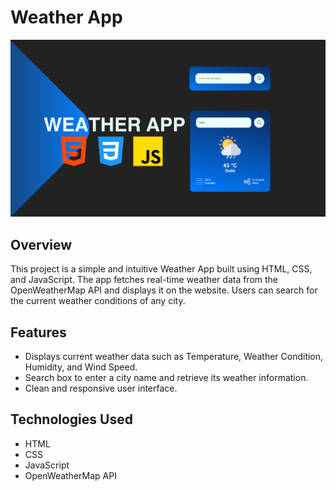 # Weather App

![Weather App Banner](../@demo/01.png)

## Overview
This project is a simple and intuitive Weather App built using HTML, CSS, and JavaScript. The app fetches real-time weather data from the OpenWeatherMap API and displays it on the website. Users can search for the current weather conditions of any city.

## Features
- Displays current weather data such as Temperature, Weather Condition, Humidity, and Wind Speed.
- Search box to enter a city name and retrieve its weather information.
- Clean and responsive user interface.

## Technologies Used
- HTML
- CSS
- JavaScript
- OpenWeatherMap API
